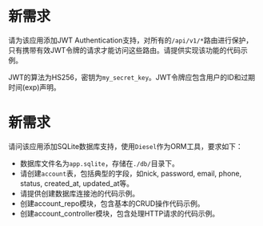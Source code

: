 # 新需求

请为该应用添加JWT Authentication支持，对所有的`/api/v1/*`路由进行保护，
只有携带有效JWT令牌的请求才能访问这些路由。请提供实现该功能的代码示例。

JWT的算法为HS256，密钥为`my_secret_key`。JWT令牌应包含用户的ID和过期时间(exp)声明。

# 新需求

请问该应用添加SQLite数据库支持，使用`Diesel`作为ORM工具，要求如下：

- 数据库文件名为`app.sqlite`，存储在`./db/`目录下。
- 请创建`account`表，包括典型的字段，如nick, password, email, phone, status, created_at, updated_at等。
- 请提供创建数据库连接池的代码示例。
- 创建account_repo模块，包含基本的CRUD操作代码示例。
- 创建account_controller模块，包含处理HTTP请求的代码示例。
